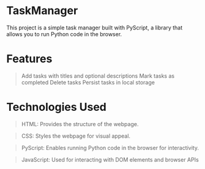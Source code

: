 ﻿# TaskManager
This project is a simple task manager built with PyScript, a library that allows you to run Python code in the browser.

# Features
>Add tasks with titles and optional descriptions
>Mark tasks as completed
>Delete tasks
>Persist tasks in local storage

# Technologies Used
>HTML: Provides the structure of the webpage.

>CSS: Styles the webpage for visual appeal.

>PyScript: Enables running Python code in the browser for interactivity.

>JavaScript: Used for interacting with DOM elements and browser APIs
